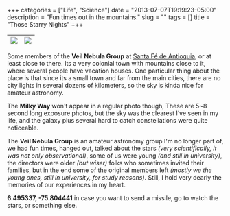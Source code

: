 +++
categories = ["Life", "Science"]
date = "2013-07-07T19:19:23-05:00"
description = "Fun times out in the mountains."
slug = ""
tags = []
title = "Those Starry Nights"
+++

| ![](https://i.imgur.com/qGrN3pb.png) | ![](https://i.imgur.com/qLxMe9G.png) |
|----|----|

Some members of the **Veil Nebula Group** at [Santa Fé de Antioquia](https://en.wikipedia.org/wiki/Santa_Fe_de_Antioquia), or at least close to there. Its a very colonial town with mountains close to it, where several people have vacation houses. One particular thing about the place is that since its a small town and far from the main cities, there are no city lights in several dozens of kilometers, so the sky is kinda nice for amateur astronomy.

The **Milky Way** won't appear in a regular photo though, These are 5~8 second long exposure photos, but the sky was the clearest I’ve seen in my life, and the galaxy plus several hard to catch constellations were quite noticeable.

The **Veil Nebula Group** is an amateur astronomy group I'm no longer part of, we had fun times, hanged out, talked about the stars *(very scientifically, it was not only observational)*, some of us were young *(and still in university)*, the directors were older *(but wiser)* folks who sometimes invited their families, but in the end some of the original members left *(mostly we the young ones, still in university, for study reasons)*. Still, I hold very dearly the memories of our experiences in my heart.

**6.495337, -75.804441** in case you want to send a missile, go to watch the stars, or something else.

